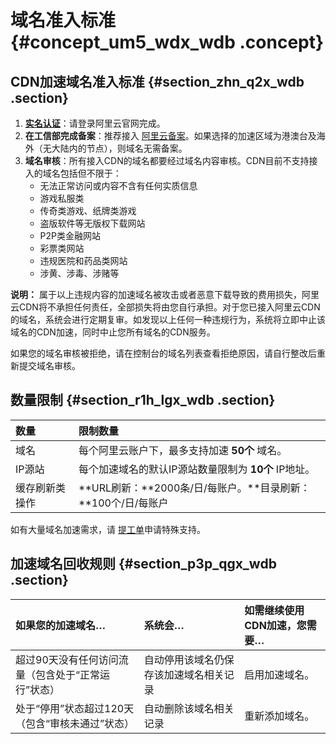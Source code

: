 # 域名准入标准 {#concept_um5_wdx_wdb .concept}

## CDN加速域名准入标准 {#section_zhn_q2x_wdb .section}

1.  **[实名认证](https://www.alibabacloud.com/help/zh/doc-detail/52595.htm)**：请登录阿里云官网完成。
2.  **在工信部完成备案**：推荐接入 [阿里云备案](https://beian.aliyun.com/?spm=5176.8142029.388261.3.a0SCC3)。如果选择的加速区域为港澳台及海外（无大陆内的节点），则域名无需备案。
3.  **域名审核**：所有接入CDN的域名都要经过域名内容审核。CDN目前不支持接入的域名包括但不限于：
    -   无法正常访问或内容不含有任何实质信息
    -   游戏私服类
    -   传奇类游戏、纸牌类游戏
    -   盗版软件等无版权下载网站
    -   P2P类金融网站
    -   彩票类网站
    -   违规医院和药品类网站
    -   涉黄、涉毒、涉赌等

**说明：** 属于以上违规内容的加速域名被攻击或者恶意下载导致的费用损失，阿里云CDN将不承担任何责任，全部损失将由您自行承担。对于您已接入阿里云CDN的域名，系统会进行定期复审。如发现以上任何一种违规行为，系统将立即中止该域名的CDN加速，同时中止您所有域名的CDN服务。

如果您的域名审核被拒绝，请在控制台的域名列表查看拒绝原因，请自行整改后重新提交域名审核。

## 数量限制 {#section_r1h_lgx_wdb .section}

|数量|限制数量|
|:-|:---|
|域名|每个阿里云账户下，最多支持加速 **50个** 域名。|
|IP源站|每个加速域名的默认IP源站数量限制为 **10个** IP地址。|
|缓存刷新类操作|**URL刷新：**2000条/日/每账户。**目录刷新：**100个/日/每账户|

如有大量域名加速需求，请 [提工单](https://workorder.console.aliyun.com/console.htm?lang=&accounttraceid=3c62958a-b7f1-4439-b87b-5f59ed3e9704#/ticket/add?productCode=cdn)申请特殊支持。

## 加速域名回收规则 {#section_p3p_qgx_wdb .section}

|如果您的加速域名…|系统会…|如需继续使用CDN加速，您需要…|
|:--------|:---|:---------------|
|超过90天没有任何访问流量（包含处于“正常运行”状态）|自动停用该域名仍保存该加速域名相关记录|启用加速域名。|
|处于“停用”状态超过120天（包含“审核未通过”状态）|自动删除该域名相关记录|重新添加域名。|

